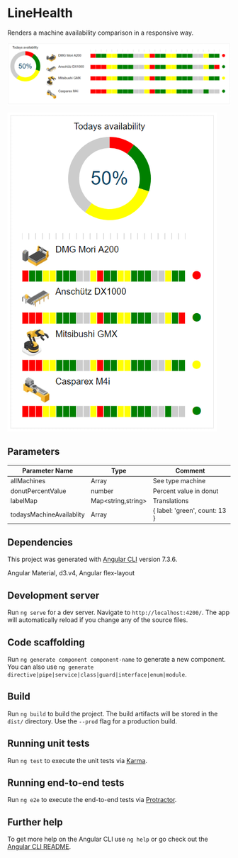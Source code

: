 # LineHealth

Renders a machine availability comparison in a responsive way.

![Desktop](https://github.com/BulloRosso/line-health/blob/master/component-desktop.PNG?raw=true)

![Mobile](https://github.com/BulloRosso/line-health/blob/master/component-mobile.PNG?raw=true)

## Parameters

| Parameter Name    | Type     | Comment          |
|-------------------|----------|------------------|
 allMachines | Array<Machine>  | See type machine 
 donutPercentValue | number | Percent value in donut
 labelMap | Map<string,string> | Translations
 todaysMachineAvailablity | Array | { label: 'green', count: 13 }

## Dependencies
This project was generated with [Angular CLI](https://github.com/angular/angular-cli) version 7.3.6.

Angular Material, d3.v4, Angular flex-layout

## Development server

Run `ng serve` for a dev server. Navigate to `http://localhost:4200/`. The app will automatically reload if you change any of the source files.

## Code scaffolding

Run `ng generate component component-name` to generate a new component. You can also use `ng generate directive|pipe|service|class|guard|interface|enum|module`.

## Build

Run `ng build` to build the project. The build artifacts will be stored in the `dist/` directory. Use the `--prod` flag for a production build.

## Running unit tests

Run `ng test` to execute the unit tests via [Karma](https://karma-runner.github.io).

## Running end-to-end tests

Run `ng e2e` to execute the end-to-end tests via [Protractor](http://www.protractortest.org/).

## Further help

To get more help on the Angular CLI use `ng help` or go check out the [Angular CLI README](https://github.com/angular/angular-cli/blob/master/README.md).
